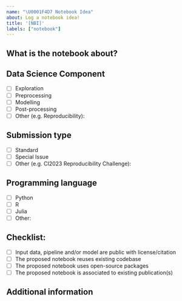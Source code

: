 ```yaml
---
name: "\U0001F4D7 Notebook Idea"
about: Log a notebook idea!
title: '[NBI]'
labels: ["notebook"]
---
```


<!--- Thanks for taking the time to log a notebook idea! -->
<!--- Please go through the sections below -->

## What is the notebook about?
<!--- Provide further context of the purpose of the notebook -->
<!--- Where possible describe data sources (and links), packages, codebase, etc -->

## Data Science Component
<!--- Mark a single option applicable for the notebook -->
<!--- If other, please specify -->

- [ ] Exploration
- [ ] Preprocessing
- [ ] Modelling
- [ ] Post-processing
- [ ] Other (e.g. Reproducibility): 

## Submission type
<!--- Mark a single option applicable for the notebook -->
<!--- If other, please specify -->

- [ ] Standard
- [ ] Special Issue
- [ ] Other (e.g. CI2023 Reproducibility Challenge):

## Programming language
<!--- Mark a single option applicable for the notebook -->
<!--- If other, please specify -->

- [ ] Python
- [ ] R
- [ ] Julia
- [ ] Other:

## Checklist:
<!--- The checklist will allow us having an early diagnosis of the feasibility of the notebook -->
<!--- Go over all the following points, and put an `x` in all the boxes that apply -->
<!--- If you're unsure about any of these, don't hesitate to ask. We're here to help! -->

- [ ] Input data, pipeline and/or model are public with license/citation
- [ ] The proposed notebook reuses existing codebase
- [ ] The proposed notebook uses open-source packages
- [ ] The proposed notebook is associated to existing publication(s)

## Additional information 
<!--- Add any other context about the notebook here -->
